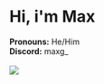 <html>
<head>
</head>
<body>
<h1>Hi, i'm Max</h1>
<b>Pronouns:</b> He/Him<br>
<b>Discord:</b> maxg_<br>
&nbsp;<br>

</body>
<footer>
<a href="https://discord.com/users/470617597432561665"><img src="https://lanyard.cnrad.dev/api/470617597432561665" /></a>
</footer>
</html>
